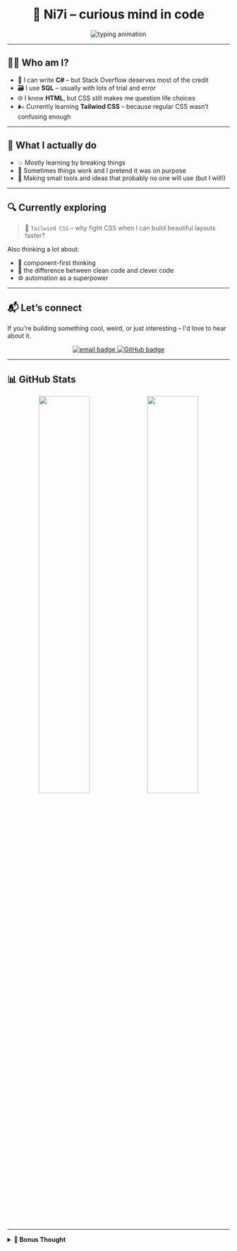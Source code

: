 <h1 align="center">🚀 Ni7i – curious mind in code</h1>

<p align="center">
  <img src="https://readme-typing-svg.demolab.com?font=Fira+Code&duration=2000&pause=1000&color=F59E0B&center=true&vCenter=true&multiline=true&width=600&lines=I+don't+just+write+code...;I+craft+logic%2C+explore+systems...;...and+shape+ideas+into+reality.;I+mean%2C+I+try+it+%F0%9F%98%82" alt="typing animation" />
</p>

---

## 👨‍💻 Who am I?

- 🧷 I can write **C#** – but Stack Overflow deserves most of the credit  
- 🗃️ I use **SQL** – usually with lots of trial and error  
- 🌐 I know **HTML**, but CSS still makes me question life choices  
- 🌬️ Currently learning **Tailwind CSS** – because regular CSS wasn’t confusing enough

---

## 🧠 What I actually do

- 💥 Mostly learning by breaking things  
- 🧪 Sometimes things work and I pretend it was on purpose  
- 🧸 Making small tools and ideas that probably no one will use (but I will!)

---

## 🔍 Currently exploring

> 🎨 `Tailwind CSS` – why fight CSS when I can build beautiful layouts faster?

Also thinking a lot about:
- 🧱 component-first thinking  
- 🧼 the difference between clean code and clever code  
- ⚙️ automation as a superpower  

---

## 📬 Let’s connect

If you're building something cool, weird, or just interesting – I'd love to hear about it.

<div align="center">
  <a href="mailto:simpleclient@outlook.de">
    <img src="https://img.shields.io/badge/Email-simpleclient%40outlook.de-0A66C2?style=for-the-badge&logo=gmail&logoColor=white" alt="email badge">
  </a>
  <a href="https://github.com/Ni7i">
    <img src="https://img.shields.io/badge/GitHub-Ni7i-121212?style=for-the-badge&logo=github" alt="GitHub badge">
  </a>
</div>

---

## 📊 GitHub Stats

<div align="center">
  <img src="https://github-readme-stats.vercel.app/api?username=Ni7i&show_icons=true&theme=tokyonight&hide_title=true" width="48%" />
  <img src="https://github-readme-stats.vercel.app/api/top-langs/?username=Ni7i&layout=compact&theme=tokyonight" width="48%" />
</div>

---

<details>
  <summary><b>💬 Bonus Thought</b></summary>
  <p><i>
    PS: I'm not a big fan of those typical README layouts.  
    You're still reading? That tells me something about you too.
  </i></p>
</details>
